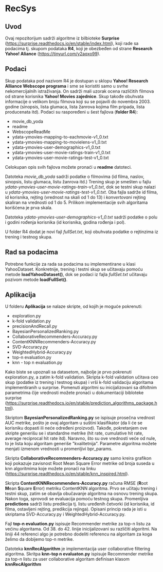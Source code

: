 # RecSys


## Uvod 
Ovaj repozitorijum sadrži algoritme iz bilbioteke **Surprise** (https://surprise.readthedocs.io/en/stable/index.html), koji rade sa podacima tj. skupom podataka **R4**, koji je obezbeđen od strane **Research Yahoo! Aliance** (https://tinyurl.com/y2aqxo99).

## Podaci 
Skup podataka pod nazivom R4 je dostupan u sklopu **Yahoo! Research Alliance Webscope  programa** i sme se koristiti samo u svrhe nekomercijalnih istraživanja.  On sadrži mali uzorak ocena različitih filmova od strane korisnika **Yahoo! Movies zajednice**. Skup takođe obuhvata informacije o velikom broju filmova koji su se pojavili do novembra 2003. godinе (sinopsis, lista glumaca, lista žanrova kojima film pripada, lista producenata itd).
Podaci su raspoređeni u šest fajlova (**folder R4**):
- movie_db_yoda
- readme
- WebscopeReadMe
- ydata-ymovies-mapping-to-eachmovie-v1_0.txt
- ydata-ymovies-mapping-to-movielens-v1_0.txt
- ydata-ymovies-user-demographics-v1_0.txt
- ydata-ymovies-user-movie-ratings-train-v1_0.txt
- ydata-ymovies-user-movie-ratings-test-v1_0.txt

Celokupan opis svih fajlova možete pronaći u **readme** datoteci.

Datoteka *movie_db_yoda* sadrži podatke o filmovima (id filma, naslov, sinopsis, listu glumaca, listu žanrova itd.)
Trening skup je smešten u fajlu *ydata-ymovies-user-movie-ratings-train-v1_0.txt*, dok se testni skup nalazi u *ydata-ymovies-user-movie-ratings-test-v1_0.txt*. Oba fajla sadrže id filma, id korisnika, rejting (vrednost na skali od 1 do 13) i *konvertovani* rejting  skaliran na vrednosti od 1 do 5. Prilikom implementacije svih algoritama korišćena je prva skala. 

Datoteka *ydata-ymovies-user-demographics-v1_0.txt* sadrži podatke o polu i godini rođenja korisnika (id korisnika, godina rođenja i pol).

U folder R4 dodat je novi fajl *fullSet.txt*, koji obuhvata podatke o rejtinzima iz trening i testnog skupa. 

## Rad sa podacima
Potrebne funkcije za rada sa podacima su implementirane u klasi YahooDataset. Konkretnije, trening i testni skup se učitavaju pomoću metode **loadYahooDataset()**, dok se podaci iz fajla *fullSet.txt* učitavaju pozivom metode **loadFullSet()**.

## Aplikacija
U folderu **Aplikacija** se nalaze skripte, od kojih je moguće pokrenuti:
- exploration.py
- k-fold validation.py
- precisionAndRecall.py
- BayesianPersonalizedRanking.py
- CollaborativeRecommenders-Accuracy.py
- ContentKNNRecommenders-Accuracy.py
- SVD-Accuracy.py
- WeightedHybrid-Accuracy.py
- top-n evaluation.py
- knn - top n evaluation.py


Kako biste se upoznali sa datasetom, najbolje je prvo pokrenuti exploration.py, a zatim k-fold validation. Skripta k-fold validation učitava ceo skup (podatke iz trening i testnog skupa) i vrši k-fold validaciju algoritama implementiranih u surprise. Pomenuti algoritmi su inicijalizovani sa difoltnim parametrima čije vrednosti možete pronaći u dokumentaciji bibloteke surprise (https://surprise.readthedocs.io/en/stable/prediction_algorithms_package.html).

Skriptom **BayesianPersonalizedRanking.py** se ispisuje prosečna vrednost AUC metrike, pošto je ovaj algoritam u suštini klasifikator (da li će se korisniku dopasti ili neće određeni proizvod). Takođe, pokretanjem ove skripte generišu se i standardne metrike (hit rate, cumulative hit rate, average reciprocal hit rate itd). Naravno, što su ove vrednosti veće od nule, to je lista koju algoritam generiše "kvalitetnija". Parametre algoritma možete menjati izmenom vrednosti u promenljivi bpr_params. 

Skripta **CollaborativeRecommenders-Accuracy.py** samo kreira grafikon koji pokazuje zavisnost Root Mean Square Error metrike od broja suseda u knn algoritmima koje možete pronaći na linku (https://surprise.readthedocs.io/en/stable/knn_inspired.html). 

Skripta **ContentKNNRecommenders-Accuracy.py** računa RMSE (**R**oot **M**ean **S**quare **E**rror) metriku ContentKNN algoritma. Prvo se učitaju trening i testni skup, zatim se obavlja obučavanje algoritma na osnovu trening skupa. Nakon toga, sprovodi se evaluacija pomoću testnog skupa.
Promenljiva **predictions** sadrži listu predikcija tj. listu uređenih četvorki (id korisnika, id filma, ostavljeni rejting, predikcija rejinga).
Opisani princip rada je isti u skriptama SVD-Accuracy.py i WeightedHybrid-Accuracy.py.

Fajl **top-n evaluation.py** ispisuje Recommender metrike za top-n listu za većinu algoritama. Od 38. do 42. linije inicijalizovani su različiti algoritmi. Na liniji 44 referenci algo je potrebno dodeliti referencu na algoritam za koga želimo da dobijemo top-n metrike.

Datoteka **knnRecAlgorithm** je implementacija user collaborative filtering algoritma. 
Skritpa **knn-top n evaluaton.py**  ispisuje Recommender metrike za top-n listu za user collaborative algoritam definisan klasom **knnRecAlgorithm**
